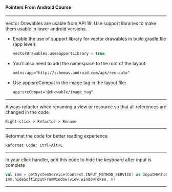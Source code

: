 #### Pointers From Android Course
---
Vector Drawables are usable from API 19. Use support libraries to make them usable in lower android versions.
- Enable the use of support library for vector drawables in build.gradle file (app level):
   ```kotlin
   vectorDrawables.useSupportLibrary = true
   ```
- You’ll also need to add the namespace to the root of the layout:
   ```XML
   xmlns:app="http://schemas.android.com/apk/res-auto"
   ```
- Use app:srcCompat in the image tag in the layout file:
   ```XML
   app:srcCompat="@drawable/image_tag"
   ```
 ---
Always refactor when renaming a view or resource so that all references are changed in the code.
```
Right-click > Refactor > Rename
```
---
Reformat the code for better reading experience
   ```
   Reformat Code: Ctrl+Alt+L
   ```
---
In your click handler, add this code to hide the keyboard after input is complete
```Kotlin
val imm = getSystemService(Context.INPUT_METHOD_SERVICE) as InputMethodManager
imm.hideSoftInputFromWindow(view.windowToken, 0)
```
---
   
